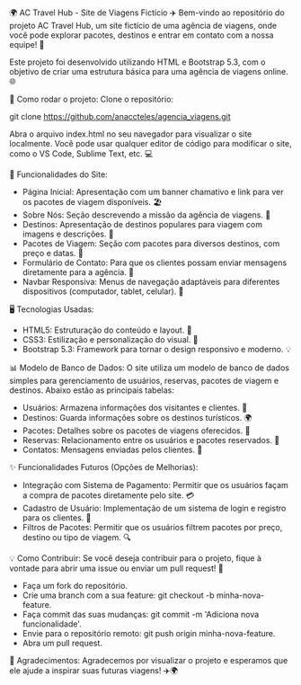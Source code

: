 🌍 AC Travel Hub - Site de Viagens Fictício ✈️
Bem-vindo ao repositório do projeto AC Travel Hub, um site fictício de uma agência de viagens, onde você pode explorar pacotes, destinos e entrar em contato com a nossa equipe! 🌟

Este projeto foi desenvolvido utilizando HTML e Bootstrap 5.3, com o objetivo de criar uma estrutura básica para uma agência de viagens online. 🌐

🚀 Como rodar o projeto:
Clone o repositório:

git clone https://github.com/anaccteles/agencia_viagens.git

Abra o arquivo index.html no seu navegador para visualizar o site localmente. Você pode usar qualquer editor de código para modificar o site, como o VS Code, Sublime Text, etc. 💻

🧳 Funcionalidades do Site:

- Página Inicial: Apresentação com um banner chamativo e link para ver os pacotes de viagem disponíveis. 🏖️
- Sobre Nós: Seção descrevendo a missão da agência de viagens. 💼
- Destinos: Apresentação de destinos populares para viagem com imagens e descrições. 🌴
- Pacotes de Viagem: Seção com pacotes para diversos destinos, com preço e datas. 💸
- Formulário de Contato: Para que os clientes possam enviar mensagens diretamente para a agência. 📧
- Navbar Responsiva: Menus de navegação adaptáveis para diferentes dispositivos (computador, tablet, celular). 📱

🖥️ Tecnologias Usadas:

- HTML5: Estruturação do conteúdo e layout. 📝
- CSS3: Estilização e personalização do visual. 🎨
- Bootstrap 5.3: Framework para tornar o design responsivo e moderno. 💡

📊 Modelo de Banco de Dados:
O site utiliza um modelo de banco de dados simples para gerenciamento de usuários, reservas, pacotes de viagem e destinos. Abaixo estão as principais tabelas:

- Usuários: Armazena informações dos visitantes e clientes. 👤
- Destinos: Guarda informações sobre os destinos turísticos. 🌍
- Pacotes: Detalhes sobre os pacotes de viagens oferecidos. 🛫
- Reservas: Relacionamento entre os usuários e pacotes reservados. 📅
- Contatos: Mensagens enviadas pelos clientes. 💬

✨ Funcionalidades Futuros (Opções de Melhorias):

- Integração com Sistema de Pagamento: Permitir que os usuários façam a compra de pacotes diretamente pelo site. 💳
- Cadastro de Usuário: Implementação de um sistema de login e registro para os clientes. 🔑
- Filtros de Pacotes: Permitir que os usuários filtrem pacotes por preço, destino ou tipo de viagem. 🔍

💡 Como Contribuir:
Se você deseja contribuir para o projeto, fique à vontade para abrir uma issue ou enviar um pull request! 🙌

- Faça um fork do repositório.
- Crie uma branch com a sua feature: git checkout -b minha-nova-feature.
- Faça commit das suas mudanças: git commit -m 'Adiciona nova funcionalidade'.
- Envie para o repositório remoto: git push origin minha-nova-feature.
- Abra um pull request.

🌟 Agradecimentos:
Agradecemos por visualizar o projeto e esperamos que ele ajude a inspirar suas futuras viagens! ✈️🌍
